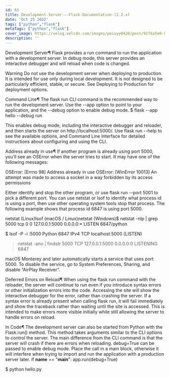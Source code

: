 ```yaml
---
id: 63
title: Development-Server-—-Flask-Documentation-(2.2.x)
date: 'Oct 25 2022'
tags: ["python","flask"]
metaTags: ["python","flask"]
cover_image: https://velog.velcdn.com/images/poiuyy0420/post/91f6a5e0-8aae-43f5-b2f0-d683d877ff69/flask.png
description: ''
---
```



            
  
Development Server¶
Flask provides a run command to run the application with a development server. In
debug mode, this server provides an interactive debugger and will reload when code is
changed.

Warning
Do not use the development server when deploying to production. It
is intended for use only during local development. It is not
designed to be particularly efficient, stable, or secure.
See Deploying to Production for deployment options.


Command Line¶
The flask run CLI command is the recommended way to run the development server. Use
the --app option to point to your application, and the --debug option to enable
debug mode.
$ flask --app hello --debug run


This enables debug mode, including the interactive debugger and reloader, and then
starts the server on http://localhost:5000/. Use flask run --help to see the
available options, and Command Line Interface for detailed instructions about configuring and using
the CLI.

Address already in use¶
If another program is already using port 5000, you’ll see an OSError
when the server tries to start. It may have one of the following
messages:

OSError: [Errno 98] Address already in use
OSError: [WinError 10013] An attempt was made to access a socket
in a way forbidden by its access permissions

Either identify and stop the other program, or use
flask run --port 5001 to pick a different port.
You can use netstat or lsof to identify what process id is using
a port, then use other operating system tools stop that process. The
following example shows that process id 6847 is using port 5000.

netstat (Linux)lsof (macOS / Linux)netstat (Windows)$ netstat -nlp | grep 5000
tcp 0 0 127.0.0.1:5000 0.0.0.0:* LISTEN 6847/python


$ lsof -P -i :5000
Python 6847 IPv4 TCP localhost:5000 (LISTEN)


> netstat -ano | findstr 5000
TCP 127.0.0.1:5000 0.0.0.0:0 LISTENING 6847



macOS Monterey and later automatically starts a service that uses port
5000. To disable the service, go to System Preferences, Sharing, and
disable “AirPlay Receiver”.


Deferred Errors on Reload¶
When using the flask run command with the reloader, the server will
continue to run even if you introduce syntax errors or other
initialization errors into the code. Accessing the site will show the
interactive debugger for the error, rather than crashing the server.
If a syntax error is already present when calling flask run, it will
fail immediately and show the traceback rather than waiting until the
site is accessed. This is intended to make errors more visible initially
while still allowing the server to handle errors on reload.



In Code¶
The development server can also be started from Python with the Flask.run()
method. This method takes arguments similar to the CLI options to control the server.
The main difference from the CLI command is that the server will crash if there are
errors when reloading. debug=True can be passed to enable debug mode.
Place the call in a main block, otherwise it will interfere when trying to import and
run the application with a production server later.
if __name__ == "__main__":
    app.run(debug=True)


$ python hello.py






            
          
